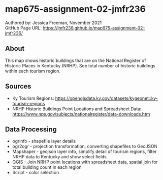 # map675-assignment-02-jmfr236
Authored by: Jessica Freeman, November 2021<br>
GitHub Page URL: https://jmfr236.github.io/map675-assignment-02-jmfr236/

## About
This map shows historic buildings that are on the National Register of Historic Places in Kentucky (NRHP). See total number of historic buildings within each tourism region. 

## Sources
- Ky Tourism Regions: https://opengisdata.ky.gov/datasets/kygeonet::ky-tourism-regions
- NRHP Historic Buildings Point Locations and Spreadsheet Data: https://www.nps.gov/subjects/nationalregister/data-downloads.htm

## Data Processing
- ogrinfo - shapefile layer details
- ogr2ogr - projection transformation, converting shapefiles to GeoJSON
- Mapshaper - geojson layer info, simplify detail of tourism regions, filter NRHP data to Kentucky and show select fields
- QGIS - Join NRHP point locations with spreadsheet data, spatial join for total building count in each region
- Script - color selection


